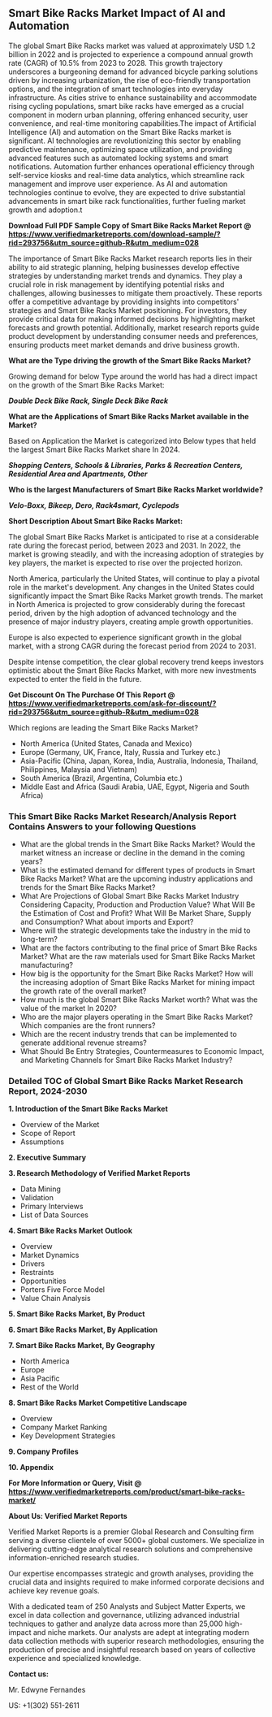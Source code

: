 <h2>Smart Bike Racks Market Impact of AI and Automation</h2>The global Smart Bike Racks market was valued at approximately USD 1.2 billion in 2022 and is projected to experience a compound annual growth rate (CAGR) of 10.5% from 2023 to 2028. This growth trajectory underscores a burgeoning demand for advanced bicycle parking solutions driven by increasing urbanization, the rise of eco-friendly transportation options, and the integration of smart technologies into everyday infrastructure. As cities strive to enhance sustainability and accommodate rising cycling populations, smart bike racks have emerged as a crucial component in modern urban planning, offering enhanced security, user convenience, and real-time monitoring capabilities.The impact of Artificial Intelligence (AI) and automation on the Smart Bike Racks market is significant. AI technologies are revolutionizing this sector by enabling predictive maintenance, optimizing space utilization, and providing advanced features such as automated locking systems and smart notifications. Automation further enhances operational efficiency through self-service kiosks and real-time data analytics, which streamline rack management and improve user experience. As AI and automation technologies continue to evolve, they are expected to drive substantial advancements in smart bike rack functionalities, further fueling market growth and adoption.t</p><p id="" class=""><strong>Download Full PDF Sample Copy of Smart Bike Racks Market Report @ <a href="https://www.verifiedmarketreports.com/download-sample/?rid=293756&utm_source=github-R&utm_medium=028" target="_blank">https://www.verifiedmarketreports.com/download-sample/?rid=293756&utm_source=github-R&utm_medium=028</a></strong></p><p>The importance of&nbsp;Smart Bike Racks Market research reports lies in their ability to aid strategic planning, helping businesses develop effective strategies by understanding market trends and dynamics. They play a crucial role in risk management by identifying potential risks and challenges, allowing businesses to mitigate them proactively. These reports offer a competitive advantage by providing insights into competitors' strategies and Smart Bike Racks Market positioning. For investors, they provide critical data for making informed decisions by highlighting market forecasts and growth potential. Additionally, market research reports guide product development by understanding consumer needs and preferences, ensuring products meet market demands and drive business growth.</p><p><strong>What are the&nbsp;Type driving the growth of the Smart Bike Racks Market?</strong></p><p id="" class="">Growing demand for below Type around the world has had a direct impact on the growth of the Smart Bike Racks Market:</p><em><strong>Double Deck Bike Rack, Single Deck Bike Rack</strong></em></p><strong>What are the&nbsp;Applications&nbsp;of Smart Bike Racks Market available in the Market?</strong></p><p id="" class="">Based on Application the Market is categorized into Below types that held the largest Smart Bike Racks Market share In 2024.</p><em><strong>Shopping Centers, Schools & Libraries, Parks & Recreation Centers, Residential Area and Apartments, Other</strong></em></p><strong>Who is the largest Manufacturers of Smart Bike Racks Market worldwide?</strong></p><p><em><strong>Velo-Boxx, Bikeep, Dero, Rack4smart, Cyclepods</strong></em></p><p id="" class=""><strong>Short Description About Smart Bike Racks Market:</strong></p><p>The global Smart Bike Racks Market is anticipated to rise at a considerable rate during the forecast period, between 2023 and 2031. In 2022, the market is growing steadily, and with the increasing adoption of strategies by key players, the market is expected to rise over the projected horizon.</p><p>North America, particularly the United States, will continue to play a pivotal role in the market's development. Any changes in the United States could significantly impact the Smart Bike Racks Market growth trends. The market in North America is projected to grow considerably during the forecast period, driven by the high adoption of advanced technology and the presence of major industry players, creating ample growth opportunities.</p><p>Europe is also expected to experience significant growth in the global market, with a strong CAGR during the forecast period from 2024 to 2031.</p><p>Despite intense competition, the clear global recovery trend keeps investors optimistic about the Smart Bike Racks Market, with more new investments expected to enter the field in the future.</p><p id="" class=""><strong>Get Discount On The Purchase Of This Report @ <a href="https://www.verifiedmarketreports.com/ask-for-discount/?rid=293756&utm_source=github-R&utm_medium=028" target="_blank">https://www.verifiedmarketreports.com/ask-for-discount/?rid=293756&utm_source=github-R&utm_medium=028</a></strong></p>Which regions are leading the Smart Bike Racks Market?</p><ul><li>North America (United States, Canada and Mexico)</li><li>Europe (Germany, UK, France, Italy, Russia and Turkey etc.)</li><li>Asia-Pacific (China, Japan, Korea, India, Australia, Indonesia, Thailand, Philippines, Malaysia and Vietnam)</li><li>South America (Brazil, Argentina, Columbia etc.)</li><li>Middle East and Africa (Saudi Arabia, UAE, Egypt, Nigeria and South Africa)</li></ul><h3 id="" class="">This Smart Bike Racks Market Research/Analysis Report Contains Answers to your following Questions</h3><ul><li>What are the global trends in the Smart Bike Racks Market? Would the market witness an increase or decline in the demand in the coming years?</li><li>What is the estimated demand for different types of products in Smart Bike Racks Market? What are the upcoming industry applications and trends for the Smart Bike Racks Market?</li><li>What Are Projections of Global Smart Bike Racks Market Industry Considering Capacity, Production and Production Value? What Will Be the Estimation of Cost and Profit? What Will Be Market Share, Supply and Consumption? What about imports and Export?</li><li>Where will the strategic developments take the industry in the mid to long-term?</li><li>What are the factors contributing to the final price of Smart Bike Racks Market? What are the raw materials used for Smart Bike Racks Market manufacturing?</li><li>How big is the opportunity for the Smart Bike Racks Market? How will the increasing adoption of Smart Bike Racks Market for mining impact the growth rate of the overall market?</li><li>How much is the global Smart Bike Racks Market worth? What was the value of the market In 2020?</li><li>Who are the major players operating in the Smart Bike Racks Market? Which companies are the front runners?</li><li>Which are the recent industry trends that can be implemented to generate additional revenue streams?</li><li>What Should Be Entry Strategies, Countermeasures to Economic Impact, and Marketing Channels for Smart Bike Racks Market Industry?</li></ul><h3 id="" class="">Detailed TOC of Global Smart Bike Racks Market Research Report, 2024-2030</h3><p id="" class=""><strong>1. Introduction of the Smart Bike Racks Market</strong></p><ul><li>Overview of the Market</li><li>Scope of Report</li><li>Assumptions</li></ul><p id="" class=""><strong>2. Executive Summary</strong></p><p id="" class=""><strong>3. Research Methodology of Verified Market Reports</strong></p><ul><li>Data Mining</li><li>Validation</li><li>Primary Interviews</li><li>List of Data Sources</li></ul><p id="" class=""><strong>4. Smart Bike Racks Market Outlook</strong></p><ul><li>Overview</li><li>Market Dynamics</li><li>Drivers</li><li>Restraints</li><li>Opportunities</li><li>Porters Five Force Model</li><li>Value Chain Analysis</li></ul><p id="" class=""><strong>5. Smart Bike Racks Market, By Product</strong></p><p id="" class=""><strong>6. Smart Bike Racks Market, By Application</strong></p><p id="" class=""><strong>7. Smart Bike Racks Market, By Geography</strong></p><ul><li>North America</li><li>Europe</li><li>Asia Pacific</li><li>Rest of the World</li></ul><p id="" class=""><strong>8. Smart Bike Racks Market Competitive Landscape</strong></p><ul><li>Overview</li><li>Company Market Ranking</li><li>Key Development Strategies</li></ul><p id="" class=""><strong>9. Company Profiles</strong></p><p id="" class=""><strong>10. Appendix</strong></p><p id="" class=""><strong>For More Information or Query, Visit @ <a href="https://www.verifiedmarketreports.com/product/smart-bike-racks-market/" target="_blank">https://www.verifiedmarketreports.com/product/smart-bike-racks-market/</a></strong></p><p id="" class=""><strong>About Us: Verified Market Reports</strong></p><p id="" class="">Verified Market Reports is a premier Global Research and Consulting firm serving a diverse clientele of over 5000+ global customers. We specialize in delivering cutting-edge analytical research solutions and comprehensive information-enriched research studies.</p><p id="" class="">Our expertise encompasses strategic and growth analyses, providing the crucial data and insights required to make informed corporate decisions and achieve key revenue goals.</p><p id="" class="">With a dedicated team of 250 Analysts and Subject Matter Experts, we excel in data collection and governance, utilizing advanced industrial techniques to gather and analyze data across more than 25,000 high-impact and niche markets. Our analysts are adept at integrating modern data collection methods with superior research methodologies, ensuring the production of precise and insightful research based on years of collective experience and specialized knowledge.</p><p id="" class=""><strong>Contact us:</strong></p><p id="" class="">Mr. Edwyne Fernandes</p><p id="" class="">US: +1(302) 551-2611</p>